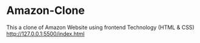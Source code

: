 # Amazon-Clone
This a clone of Amazon Website using frontend Technology (HTML & CSS)
<br>
<a>http://127.0.0.1:5500/index.html</a>
